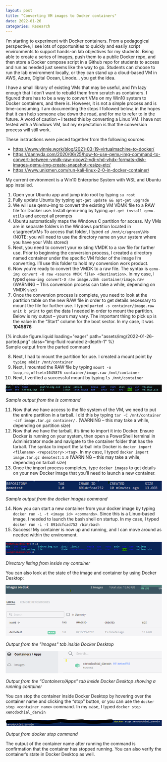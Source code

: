 ```yaml
---
layout: post
title: “Converting VM images to Docker containers"
date: 2022-01-26
categories: Research
---
```


I’m starting to experiment with Docker containers. From a pedagogical perspective, I see lots of opportunities to quickly and easily script environments to support hands-on lab objectives for my students. Being able to create a series of images, push them to a public Docker repo, and then store a Docker compose script in a Github repo for students to access and run as needed just seems like the way to go. Students can choose to run the lab environment locally, or they can stand up a cloud-based VM in AWS, Azure, Digital Ocean, Linode… you get the idea.

I have a small library of existing VMs that may be useful, and I’m lazy enough that I don’t want to rebuild them from scratch as containers. I figured there has to be a way to convert VMs on my Win10 system to Docker containers, and there is. However, it is not a simple process and is time-consuming. I am documenting the steps I followed below, in the hopes that it can help someone else down the road, and for me to refer to in the future. A word of caution – I tested this by converting a Linux VM. I have not tested with a Windows VM, but my expectation is that the conversion process will still work.

These instructions were pieced together from the following sources:

- <https://www.vinnie.work/blog/2021-03-19-virtualmachine-to-docker/>
- <https://dannyda.com/2020/06/25/how-to-use-qemu-img-command-to-convert-between-vmdk-raw-qcow2-vdi-vhd-vhdx-formats-disk-images-qemu-img-create-snapshot-resize-etc/>
- <https://www.unixmen.com/run-kali-linux-2-0-in-docker-container/>

My current environment is a Win10 Enterprise System with WSL and Ubuntu app installed.

1. Open your Ubuntu app and jump into root by typing `su root`
2. Fully update Ubuntu by typing `apt-get update && apt-get upgrade`
3. We will use qemu-img to convert the existing VM VDMK file to a RAW file for Docker use. Install qemu-img by typing `apt-get install qemu-utils` and accept all prompts
4. Ubuntu automatically maps the Windows C partition for access. My VMs are in separate folders in the Windows partition located in c:\agreen\VMs To access that folder, I typed `cd /mnt/c/agreen\VMs` (NOTE: you will need to use the directory name on your system where you have your VMs stored)
5. Next, you need to convert your existing VMDK to a raw file for further use. Prior to beginning the conversion process, I created a directory named container under the specific VM folder of the image I’m converting. I’ll use this folder to hold my conversion work product.
6. Now you’re ready to convert the VMDK to a raw file. The syntax is `qemu-img convert -O raw <source VMDK file> <destination>`. In my case, I typed `qemu-img convert-O raw image.vdmk container/image.raw` (WARNING – This conversion process can take a while, depending on VMDK size)
7. Once the conversion process is complete, you need to look at the partition table on the new RAW file in order to get details necessary to mount the file for further use. I typed `parted -s container/image.raw unit b print` to get the data I needed in order to mount the partition. Below is my output – yours may vary. The important thing to pick up is the value in the “Start” column for the boot sector. In my case, it was **1045876**

<div class="row mt-3">
    <div class="col-sm mt-3 mt-md-0">
        {% include figure.liquid loading="eager" path="assets/img/2022-01-26-parted.png" class="img-fluid rounded z-depth-1" %}
    </div>
</div>
<div class="caption">
    Sample output from the parted command
</div>

8. Next, I had to mount the partition for use. I created a mount point by `typing mkdir /mnt/container`
9. Next, I mounted the RAW file by typing `mount -o loop,ro,offset=1045876 container/image.raw /mnt/container`
10. Next, I verified a successful mount by typing `ls /mnt/container`

![ls command output](/assets/img/2022-01-26-ls-output.png)

*Sample output from the ls command*

11. Now that we have access to the file system of the VM, we need to put the entire partition in a tarball. I did this by typing `tar -C /mnt/container -czf image.tar.gz container/.` (WARNING – this may take a while, depending on partition size)
12. Now that we have the tarball, it’s time to import it into Docker. Ensure Docker is running on your system, then open a PowerShell terminal in Administrator mode and navigate to the container folder that has the tarball. The syntax to import the tarball into Docker is `docker import <filename> <repository>:<tag>`. In my case, I typed `docker import image.tar.gz demotest:1.0` (WARNING – this may take a while, depending on tarball size)
13. Once the import process completes, type `docker images` to get details on your new Docker image that you’ll need to launch a new container.

![docker images command output](/assets/img/2022-01-26-docker-images.png)

*Sample output from the docker images command*

14. Now you can start a new container from your docker image by typing `docker run -i -t <image id> <commands>`. Since this is a Linux-based image, I needed to launch the bash shell on startup. In my case, I typed `docker run -i -t 891dcfcad752 /bin/bash`
15. Success! My container is now up and running, and I can move around as needed within the environment.

![directory listing output](/assets/img/2022-01-26-directory.png)

*Directory listing from inside my container*

You can also look at the state of the image and container by using Docker Desktop:

![docker desktop image](/assets/img/2022-01-26-docker-desktop.png)

*Output from the "Images" tab inside Docker Desktop*

![docker container image](/assets/img/2022-01-26-docker-desktop-container.png)

*Output from the “Containers/Apps” tab inside Docker Desktop showing a running container*

You can stop the container inside Docker Desktop by hovering over the container name and clicking the “stop” button, or you can use the `docker stop <container_name>` command. In my case, I typed `docker stop xenodochial_darwin`

![docker stop image](/assets/img/2022-01-26-docker-stop.png)

*Output from docker stop command*

The output of the container name after running the command is confirmation that the container has stopped running. You can also verify the container’s state in Docker Desktop as well.



